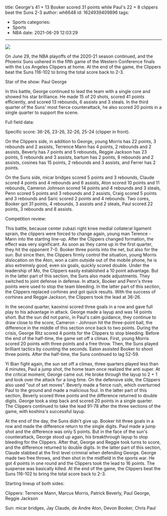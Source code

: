 title: George's 41 + 13 Booker scored 31 points while Paul's 22 + 8 clippers beat the Suns 2-3
author: wh6648
id: 1624939409896
tags: 
- Sports
categories: 
- Sports
- NBA
date: 2021-06-29 12:03:29
---
![](https://p5.itc.cn/q_70/images01/20210629/ab139a37667b4b34a67b230f605ad4f0.jpeg)


On June 29, the NBA playoffs of the 2020-21 season continued, and the Phoenix Suns ushered in the fifth game of the Western Conference finals with the Los Angeles Clippers at home. At the end of the game, the Clippers beat the Suns 116-102 to bring the total score back to 2-3.

Star of the show: Paul George

In this battle, George continued to lead the team with a single core and showed his star brilliance. He made 15 of 20 shots, scored 41 points efficiently, and scored 13 rebounds, 6 assists and 3 steals. In the third quarter of the Suns' most fierce counterattack, he also scored 20 points in a single quarter to support the scene.

Full field data:

Specific score: 36-26, 23-26, 32-26, 25-24 (clipper in front).

On the Clippers side, in addition to George, young Morris has 22 points, 3 rebounds and 2 assists, Terrence Mann has 4 points, 2 rebounds and 2 assists, Beverly has 7 points and 5 rebounds, Reggie Jackson has 23 points, 5 rebounds and 3 assists, bartum has 2 points, 8 rebounds and 2 assists, cosines has 15 points, 2 rebounds and 3 assists, and Ferrer has 2 points.

On the Suns side, micar bridges scored 5 points and 3 rebounds, Claude scored 4 points and 4 rebounds and 6 assists, Aton scored 10 points and 11 rebounds, Cameron Johnson scored 14 points and 4 rebounds and 3 steals, Penn scored 5 points and 3 rebounds and 2 assists, Craig scored 5 points and 3 rebounds and Saric scored 2 points and 4 rebounds. Two cores, Booker got 31 points, 4 rebounds, 3 assists and 2 steals, Paul scored 22 points, 3 rebounds and 8 assists.

Competition review:

This battle, because center zubazi right knee medial collateral ligament sprain, the clippers were forced to change again, young man Terence - Mann into the starting line-up. After the Clippers changed formation, the effect was very significant. As soon as they came up in the first quarter, they hit the opponent 7-0. Booker three points into the net, but also for the sun. But since then, the Clippers firmly control the situation, young Morris dislocation on the Aton, won a calm outside out of the mobile phone, he is also extremely good, even six goals, quickly scored double. Under the leadership of Mo, the Clippers easily established a 10 point advantage. But in the latter part of this section, the Suns also made adjustments. They switched to joint defense in defense. In attack, Booker and Penn's three points were used to stop the team bleeding. In the latter part of this section, the Clippers replaced corhines and got quick results. With the success of corhines and Reggie Jackson, the Clippers took the lead at 36-26.

In the second quarter, kaoxinsi scored three goals in a row and gave full play to his advantage in attack. George made a layup and was 14 points short. But the sun did not panic, in Paul's calm guidance, they continue to draw close to the score, Cameron - Johnson hit the three-point ball, the difference in the middle of this section once back to two points. During the crisis, George Ritz scored 4 points for the Clippers to stop bleeding. Before the end of the half-time, the game set off a climax. First, young Morris scored 20 points with three points and a free throw. Then, the Suns played brilliant tactics by counting the seconds. Eaton assisted Booker to shoot three points. After the half-time, the Suns continued to lag 52-59.

Yi Bian fight again, the sun set off a climax, three quarters played less than 4 minutes, Paul a jump shot, the home team once realized the anti super. At the critical moment, George came out. He broke through the layup to 2 + 1 and took over the attack for a long time. On the defensive side, the Clippers also used "out of set moves". Beverly made a fierce rush, which overturned Paul to the ground and made a malicious foul. In the latter part of this section, Beverly scored three points and the difference returned to double digits. George took a step back and scored 20 points in a single quarter. The Clippers continued to take the lead 91-78 after the three sections of the game, with koshins's successful layup.

At the end of the day, the Suns didn't give up. Booker hit three goals in a row and made the difference return to the single digits. Paul made a jump shot and the difference was only 5 points. But in the face of the sun's counterattack, George stood up again, his breakthrough layup to stop bleeding for the Clippers. After that, George and Reggie took turns to score, and the difference returned to double digits. In the latter part of this section, Claude stabbed at the first level criminal when defending George. George made two free throws, and then shot in the midfield in the sports war. He got 4 points in one round and the Clippers took the lead to 16 points. The suspense was basically killed. At the end of the game, the Clippers beat the Suns 116-102 to bring the total score back to 2-3.

Starting lineup of both sides:

Clippers: Terrence Mann, Marcus Morris, Patrick Beverly, Paul George, Reggie Jackson

Sun: micar bridges, Jay Claude, de Andre Aton, Devon Booker, Chris Paul

